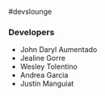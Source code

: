#devslounge

### Developers
* John Daryl Aumentado
* Jealine Gorre
* Wesley Tolentino
* Andrea Garcia
* Justin Manguiat
